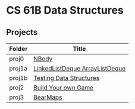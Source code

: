 # CS 61B Data Structures


Projects
------------------------------------------
|Folder	|Title                           |
--------|--------------------------------|
|proj0	|[NBody](https://sp18.datastructur.es/materials/proj/proj0/proj0)|
|proj1a	|[LinkedListDeque ArrayListDeque](https://sp18.datastructur.es/materials/proj/proj1a/proj1a)  |
|proj1b	|[Testing Data Structures](https://sp18.datastructur.es/materials/proj/proj1b/proj1b)         |
|proj2	|[Build Your own Game](https://sp18.datastructur.es/materials/proj/proj2/proj2)               |
|proj3	|[BearMaps](https://sp18.datastructur.es/materials/proj/proj3/proj3)                          |

